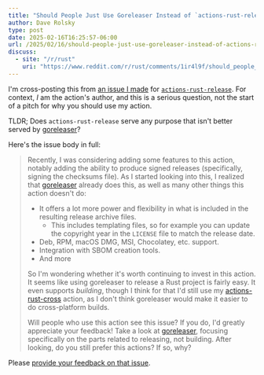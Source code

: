 ```yaml
---
title: "Should People Just Use Goreleaser Instead of `actions-rust-release`?"
author: Dave Rolsky
type: post
date: 2025-02-16T16:25:57-06:00
url: /2025/02/16/should-people-just-use-goreleaser-instead-of-actions-rust-release
discuss:
  - site: "/r/rust"
    uri: "https://www.reddit.com/r/rust/comments/1ir4l9f/should_people_just_use_goreleaser_instead_of/"
---
```


I'm cross-posting this from
[an issue I made](https://github.com/houseabsolute/actions-rust-release/issues/10) for
[`actions-rust-release`](https://github.com/houseabsolute/actions-rust-release). For context, _I_ am
the action's author, and this is a serious question, not the start of a pitch for why you should use
my action.

TLDR; Does `actions-rust-release` serve any purpose that isn't better served by
[goreleaser](https://goreleaser.com/)?

Here's the issue body in full:

> Recently, I was considering adding some features to this action, notably adding the ability to
> produce signed releases (specifically, signing the checksums file). As I started looking into
> this, I realized that [goreleaser](https://goreleaser.com/) already does this, as well as many
> other things this action doesn't do:
>
> - It offers a lot more power and flexibility in what is included in the resulting release archive
>   files.
>   - This includes templating files, so for example you can update the copyright year in the
>     `LICENSE` file to match the release date.
> - Deb, RPM, macOS DMG, MSI, Chocolatey, etc. support.
> - Integration with SBOM creation tools.
> - And more
>
> So I'm wondering whether it's worth continuing to invest in this action. It seems like using
> goreleaser to release a Rust project is fairly easy. It even supports _building_, though I think
> for that I'd still use my
> [actions-rust-cross](https://github.com/houseabsolute/actions-rust-cross) action, as I don't think
> goreleaser would make it easier to do cross-platform builds.
>
> Will people who use this action see this issue? If you do, I'd greatly appreciate your feedback!
> Take a look at [goreleaser](https://goreleaser.com/), focusing specifically on the parts related
> to releasing, not building. After looking, do you still prefer this actions? If so, why?

Please
[provide your feedback on that issue](https://github.com/houseabsolute/actions-rust-release/issues/10).
